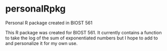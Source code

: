 # personalRpkg
Personal R package created in BIOST 561

This R package was created for BIOST 561. It currently contains a 
function to take the log of the sum of exponentiated numbers but I 
hope to add to and personalize it for my own use.
